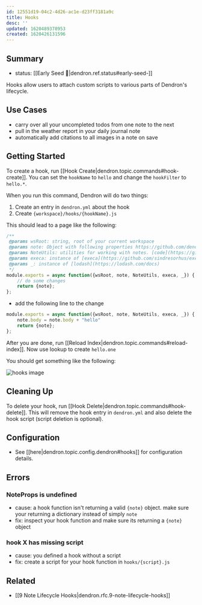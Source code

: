 ```yaml
---
id: 12551d19-04c2-4d26-ac1e-d23ff3181a9c
title: Hooks
desc: ''
updated: 1620489378953
created: 1620426131596
---
```


## Summary
- status: [[Early Seed 🌱|dendron.ref.status#early-seed-]]

Hooks allow users to attach custom scripts to various parts of Dendron's lifecycle.

## Use Cases
- carry over all your uncompleted todos from one note to the next
- pull in the weather report in your daily journal note
- automatically add citations to all images in a note on save

## Getting Started

To create a hook, run [[Hook Create|dendron.topic.commands#hook-create]]. You can set the `hookName` to `hello` and change the `hookFilter` to `hello.*`.

When you run this command, Dendron will do two things:
1. Create an entry in `dendron.yml` about the hook
2. Create `{workspace}/hooks/{hookName}.js`

This should lead to a page like the following:

```js
/**
 @params wsRoot: string, root of your current workspace
 @params note: Object with following properties https://github.com/dendronhq/dendron/blob/dev-kevin/packages/common-all/src/typesv2.ts#L135:L153
 @params NoteUtils: utilities for working with notes. [code](https://github.com/dendronhq/dendron/blob/master/packages/common-all/src/dnode.ts#L307:L307)
 @params execa: instance of [execa](https://github.com/sindresorhus/execa#execacommandcommand-options)
 @params _: instance of [lodash](https://lodash.com/docs)
 */
module.exports = async function({wsRoot, note, NoteUtils, execa, _}) {
    // do some changes
    return {note};
};

```

- add the following line to the change
```js
module.exports = async function({wsRoot, note, NoteUtils, execa, _}) {
    note.body = note.body + "hello"
    return {note};
};
```

After you are done, run [[Reload Index|dendron.topic.commands#reload-index]]. Now use lookup to create `hello.one`

You should get something like the following:


![hooks image](https://foundation-prod-assetspublic53c57cce-8cpvgjldwysl.s3-us-west-2.amazonaws.com/assets/images/highlight-hello.jpg)

## Cleaning Up

To delete your hook, run [[Hook Delete|dendron.topic.commands#hook-delete]]. This will remove the hook entry in `dendron.yml` and also delete the hook script (script deletion is optional).

## Configuration
- See [[here|dendron.topic.config.dendron#hooks]] for configuration details.

## Errors

### NoteProps is undefined
- cause: a hook function isn't returning a valid `{note}` object. make sure your returning a dictionary instead of simply `note`
- fix: inspect your hook function and make sure its returning a `{note}` object

### hook X has missing script
- cause: you defined a hook without a script
- fix: create a script for your hook function in `hooks/{script}.js`


## Related
- [[9 Note Lifecycle Hooks|dendron.rfc.9-note-lifecycle-hooks]]